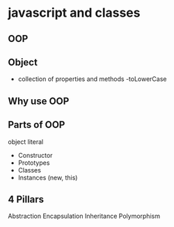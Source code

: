 # javascript and classes

## OOP

## Object
- collection of properties and methods
-toLowerCase

## Why use OOP

## Parts of OOP
object literal

- Constructor
- Prototypes
- Classes
- Instances (new, this)


## 4 Pillars
Abstraction
Encapsulation
Inheritance
Polymorphism
